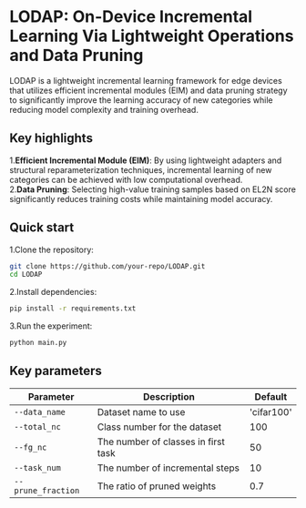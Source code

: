 # LODAP: On-Device Incremental Learning Via Lightweight Operations and Data Pruning
LODAP is a lightweight incremental learning framework for edge devices that utilizes efficient incremental modules (EIM) and data pruning strategy to significantly improve the learning accuracy of new categories while reducing model complexity and training overhead.
## Key highlights
1.**​Efficient Incremental Module (EIM)​**​: By using lightweight adapters and structural reparameterization techniques, incremental learning of new categories can be achieved with low computational overhead.\
2.​**​Data Pruning​**: Selecting high-value training samples based on EL2N score significantly reduces training costs while maintaining model accuracy.
## Quick start
1.Clone the repository:
```bash
git clone https://github.com/your-repo/LODAP.git
cd LODAP
```
2.Install dependencies:
```bash
pip install -r requirements.txt
```
3.Run the experiment:
```bash
python main.py
```
## Key parameters

| Parameter          | Description                           | Default         |
|--------------------|---------------------------------------|-----------------|
| `--data_name`      | Dataset name to use                   | 'cifar100'      |
| `--total_nc`       | Class number for the dataset          | 100             |
| `--fg_nc`          | The number of classes in first task   | 50              |
| `--task_num`       | The number of incremental steps       | 10              |
| `--prune_fraction` | The ratio of pruned weights           | 0.7             |





